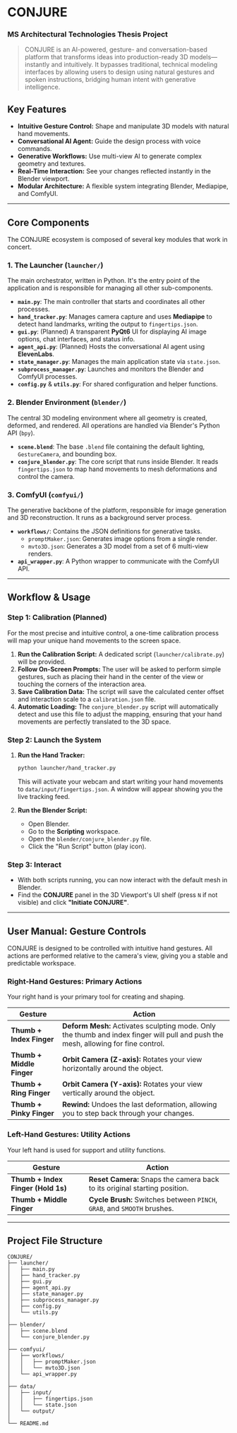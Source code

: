 # CONJURE
### MS Architectural Technologies Thesis Project

> CONJURE is an AI-powered, gesture- and conversation-based platform that transforms ideas into production-ready 3D models—instantly and intuitively. It bypasses traditional, technical modeling interfaces by allowing users to design using natural gestures and spoken instructions, bridging human intent with generative intelligence.

## Key Features
- **Intuitive Gesture Control:** Shape and manipulate 3D models with natural hand movements.
- **Conversational AI Agent:** Guide the design process with voice commands.
- **Generative Workflows:** Use multi-view AI to generate complex geometry and textures.
- **Real-Time Interaction:** See your changes reflected instantly in the Blender viewport.
- **Modular Architecture:** A flexible system integrating Blender, Mediapipe, and ComfyUI.

---

## Core Components

The CONJURE ecosystem is composed of several key modules that work in concert.

### 1. The Launcher (`launcher/`)
The main orchestrator, written in Python. It's the entry point of the application and is responsible for managing all other sub-components.

- **`main.py`**: The main controller that starts and coordinates all other processes.
- **`hand_tracker.py`**: Manages camera capture and uses **Mediapipe** to detect hand landmarks, writing the output to `fingertips.json`.
- **`gui.py`**: (Planned) A transparent **PyQt6** UI for displaying AI image options, chat interfaces, and status info.
- **`agent_api.py`**: (Planned) Hosts the conversational AI agent using **ElevenLabs**.
- **`state_manager.py`**: Manages the main application state via `state.json`.
- **`subprocess_manager.py`**: Launches and monitors the Blender and ComfyUI processes.
- **`config.py`** & **`utils.py`**: For shared configuration and helper functions.

### 2. Blender Environment (`blender/`)
The central 3D modeling environment where all geometry is created, deformed, and rendered. All operations are handled via Blender's Python API (`bpy`).

- **`scene.blend`**: The base `.blend` file containing the default lighting, `GestureCamera`, and bounding box.
- **`conjure_blender.py`**: The core script that runs inside Blender. It reads `fingertips.json` to map hand movements to mesh deformations and control the camera.

### 3. ComfyUI (`comfyui/`)
The generative backbone of the platform, responsible for image generation and 3D reconstruction. It runs as a background server process.

- **`workflows/`**: Contains the JSON definitions for generative tasks.
  - `promptMaker.json`: Generates image options from a single render.
  - `mvto3D.json`: Generates a 3D model from a set of 6 multi-view renders.
- **`api_wrapper.py`**: A Python wrapper to communicate with the ComfyUI API.

---

## Workflow & Usage

### Step 1: Calibration (Planned)

For the most precise and intuitive control, a one-time calibration process will map your unique hand movements to the screen space.

1.  **Run the Calibration Script:** A dedicated script (`launcher/calibrate.py`) will be provided.
2.  **Follow On-Screen Prompts:** The user will be asked to perform simple gestures, such as placing their hand in the center of the view or touching the corners of the interaction area.
3.  **Save Calibration Data:** The script will save the calculated center offset and interaction scale to a `calibration.json` file.
4.  **Automatic Loading:** The `conjure_blender.py` script will automatically detect and use this file to adjust the mapping, ensuring that your hand movements are perfectly translated to the 3D space.

### Step 2: Launch the System

1.  **Run the Hand Tracker:**
    ```bash
    python launcher/hand_tracker.py
    ```
    This will activate your webcam and start writing your hand movements to `data/input/fingertips.json`. A window will appear showing you the live tracking feed.

2.  **Run the Blender Script:**
    - Open Blender.
    - Go to the **Scripting** workspace.
    - Open the `blender/conjure_blender.py` file.
    - Click the "Run Script" button (play icon).

### Step 3: Interact

- With both scripts running, you can now interact with the default mesh in Blender.
- Find the **CONJURE** panel in the 3D Viewport's UI shelf (press `N` if not visible) and click **"Initiate CONJURE"**.

---

## User Manual: Gesture Controls

CONJURE is designed to be controlled with intuitive hand gestures. All actions are performed relative to the camera's view, giving you a stable and predictable workspace.

### Right-Hand Gestures: Primary Actions

Your right hand is your primary tool for creating and shaping.

| Gesture                 | Action                                                                                                                             |
| ----------------------- | ---------------------------------------------------------------------------------------------------------------------------------- |
| **Thumb + Index Finger**  | **Deform Mesh:** Activates sculpting mode. Only the thumb and index finger will pull and push the mesh, allowing for fine control. |
| **Thumb + Middle Finger** | **Orbit Camera (Z-axis):** Rotates your view horizontally around the object.                                                      |
| **Thumb + Ring Finger**   | **Orbit Camera (Y-axis):** Rotates your view vertically around the object.                                                         |
| **Thumb + Pinky Finger**  | **Rewind:** Undoes the last deformation, allowing you to step back through your changes.                                            |

### Left-Hand Gestures: Utility Actions

Your left hand is used for support and utility functions.

| Gesture                            | Action                                                                      |
| ---------------------------------- | --------------------------------------------------------------------------- |
| **Thumb + Index Finger (Hold 1s)** | **Reset Camera:** Snaps the camera back to its original starting position.    |
| **Thumb + Middle Finger**          | **Cycle Brush:** Switches between `PINCH`, `GRAB`, and `SMOOTH` brushes.      |

---

## Project File Structure
```
CONJURE/
├── launcher/
│   ├── main.py
│   ├── hand_tracker.py
│   ├── gui.py
│   ├── agent_api.py
│   ├── state_manager.py
│   ├── subprocess_manager.py
│   ├── config.py
│   └── utils.py
│
├── blender/
│   ├── scene.blend
│   └── conjure_blender.py
│
├── comfyui/
│   ├── workflows/
│   │   ├── promptMaker.json
│   │   └── mvto3D.json
│   └── api_wrapper.py
│
├── data/
│   ├── input/
│   │   ├── fingertips.json
│   │   └── state.json
│   └── output/
│
└── README.md
```

